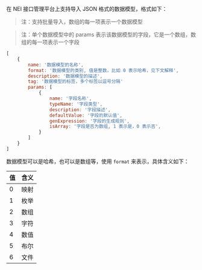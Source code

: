 在 NEI 接口管理平台上支持导入 JSON 格式的数据模型，格式如下：

> 注：支持批量导入，数组的每一项表示一个数据模型

> 注：单个数据模型中的 params 表示该数据模型的字段，它是一个数组，数组的每一项表示一个字段

```js
[
    {
        name: '数据模型的名称',
        format: '数据模型的类别, 值是整数，比如 0 表示哈希，见下文解释',
        description: '数据模型的描述',
        tag: '数据模型的标签，多个标签以逗号分隔'
        params: [
            {
                name: '字段名称',
                typeName: '字段类型',
                description: '字段描述',
                defaultValue: '字段的默认值',
                genExpression: '字段的生成规则',
                isArray: '字段是否为数组, 1 表示是，0 表示否',
            }
        ]
    }
]
```

数据模型可以是哈希，也可以是数组等，使用 `format` 来表示，具体含义如下：

| 值 | 含义 |
| :--- | :--- |
| 0 | 映射 |
| 1 | 枚举 |
| 2 | 数组 |
| 3 | 字符 |
| 4 | 数值 |
| 5 | 布尔 |
| 6 | 文件 |





